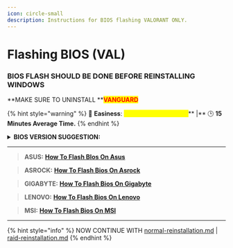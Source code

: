 ```yaml
---
icon: circle-small
description: Instructions for BIOS flashing VALORANT ONLY.
---
```


# Flashing BIOS  (VAL)

### BIOS FLASH SHOULD BE DONE BEFORE REINSTALLING WINDOWS

**MAKE SURE TO UNINSTALL **<mark style="color:red;">**VANGUARD**</mark>

{% hint style="warning" %}
🌟 **Easiness**: <mark style="color:yellow;">**7/10 Doable, Not Hard**</mark>** |** 🕒 **15 Minutes Average Time.**
{% endhint %}

<details>

<summary><strong>BIOS VERSION SUGGESTION:</strong></summary>

We suggest downgrading your motherboard to an earlier released BIOS version. In our professional experience, this process is safe, and we've seen better spoofing success rates using the previous version before the version your motherboard has right now.

</details>

***

> **ASUS:** [**How To Flash BIos On Asus**](https://youtu.be/Em7SRaG3L\_0?si=pzdHZjNo\_Fu0bAI)

> **ASROCK:** [**How To Flash Bios On Asrock**](https://youtu.be/dUCWRqOdLUw?si=1kA5ER1vzcgV3Npg)

> **GIGABYTE:** [**How To Flash Bios On Gigabyte**](https://youtu.be/DIIde3s02kM?si=uojxszXk1YHz79sQ)

> **LENOVO:** [**How To Flash Bios On Lenovo**](https://youtu.be/AwOax1uWgYc?si=p0GFrReez2Ttk0UV)

> **MSI:** [**How To Flash Bios On MSI**](https://youtu.be/sKMub20CUNI?si=EBQyE2A7o3VdToSG)

***

{% hint style="info" %}
NOW CONTINUE WITH [normal-reinstallation.md](normal-reinstallation.md "mention") | [raid-reinstallation.md](raid-reinstallation.md "mention")
{% endhint %}
